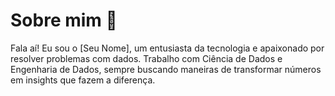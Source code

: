 # Sobre mim 👋
Fala aí! Eu sou o [Seu Nome], um entusiasta da tecnologia e apaixonado por resolver problemas com dados. Trabalho com Ciência de Dados e Engenharia de Dados, sempre buscando maneiras de transformar números em insights que fazem a diferença.

